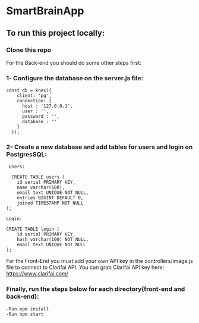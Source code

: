 # SmartBrainApp

## To run this project locally:

### Clone this repo

For the Back-end you should do some other steps first:

### 1- Configure the database on the server.js file:
```
const db = knex({
    client: 'pg',
    connection: {
      host : '127.0.0.1',
      user : '',
      password : '',
      database : ''
    }
  });
 ```
  
### 2- Create a new database and add tables for users and login on PostgresSQL:
```  
 Users:
  
  CREATE TABLE users (
	id serial PRIMARY KEY,
	name varchar(100),
	email text UNIQUE NOT NULL,
	entries BIGINT DEFAULT 0,
	joined TIMESTAMP NOT NULL
);
```
```
Login:

CREATE TABLE login (
	id serial PRIMARY KEY,
	hash varchar(100) NOT NULL,
	email text UNIQUE NOT NULL
);
```
For the Front-End you must add your own API key in the controllers/image.js file to connect to Clarifai API.
You can grab Clarifai API key here: https://www.clarifai.com/


### Finally, run the steps below for each directory(front-end and back-end):
```
-Run npm install
-Run npm start
```
